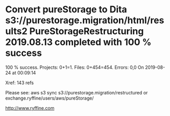 # Convert pureStorage to Dita s3://purestorage.migration/html/results2 PureStorageRestructuring 2019.08.13 completed with 100 % success

100 % success. Projects: 0+1=1.  Files: 0+454=454. Errors: 0,0  On 2019-08-24 at 00:09:14

Xref: 143 refs

Please see: aws s3 sync s3://purestorage.migration/restructured or exchange.ryffine/users/aws/pureStorage/

http://www.ryffine.com
